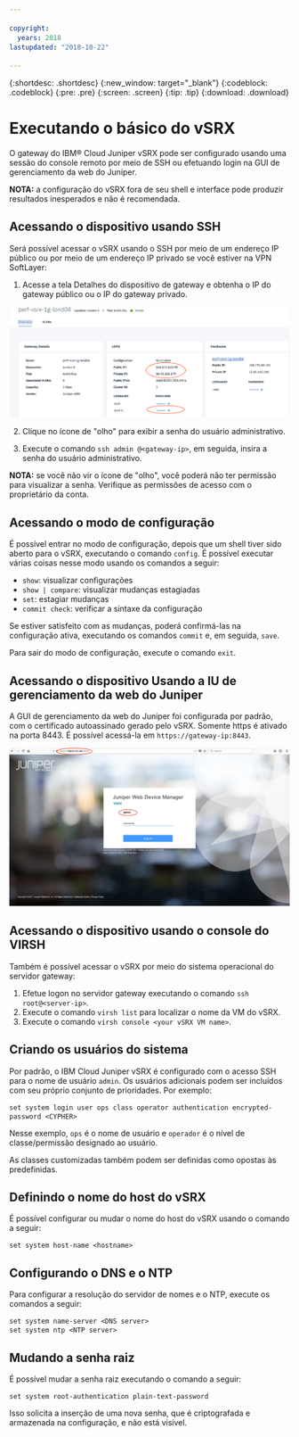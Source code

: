 ```yaml
---

copyright:
  years: 2018
lastupdated: "2018-10-22"

---
```


{:shortdesc: .shortdesc}
{:new_window: target="_blank"}
{:codeblock: .codeblock}
{:pre: .pre}
{:screen: .screen}
{:tip: .tip}
{:download: .download}

# Executando o básico do vSRX
O gateway do IBM® Cloud Juniper vSRX pode ser configurado usando uma sessão do console remoto por meio de SSH ou efetuando login na GUI de gerenciamento da web do Juniper.

**NOTA:** a configuração do vSRX fora de seu shell e interface pode produzir resultados inesperados e não é recomendada.

## Acessando o dispositivo usando SSH

Será possível acessar o vSRX usando o SSH por meio de um endereço IP público ou por meio de um endereço IP privado se você estiver na VPN SoftLayer:

1. Acesse a tela Detalhes do dispositivo de gateway e obtenha o IP do gateway público ou o IP do gateway privado.

  <img src="images/basics.png" alt="drawing" style="width: 700px;"/>

2. Clique no ícone de "olho" para exibir a senha do usuário administrativo. 

3. Execute o comando `ssh admin @<gateway-ip>`, em seguida, insira a senha do usuário administrativo.

**NOTA:** se você não vir o ícone de "olho", você poderá não ter permissão para visualizar a senha. Verifique as permissões de acesso com o proprietário da conta.

## Acessando o modo de configuração

É possível entrar no modo de configuração, depois que um shell tiver sido aberto para o vSRX, executando o comando `config`. É possível executar várias coisas nesse modo usando os comandos a seguir:

* `show`: visualizar configurações  
* `show | compare`: visualizar mudanças estagiadas
* `set`: estagiar mudanças
* `commit check`: verificar a sintaxe da configuração

Se estiver satisfeito com as mudanças, poderá confirmá-las na configuração ativa, executando os comandos `commit` e, em seguida, `save`.  

Para sair do modo de configuração, execute o comando `exit`.

## Acessando o dispositivo Usando a IU de gerenciamento da web do Juniper

A GUI de gerenciamento da web do Juniper foi configurada por padrão, com o certificado autoassinado gerado pelo vSRX. Somente https é ativado na porta 8443. É possível acessá-la em `https://gateway-ip:8443`.

![Detalhes de HA do dispositivo de gateway](images/vSRX-webui.png)

## Acessando o dispositivo usando o console do VIRSH

Também é possível acessar o vSRX por meio do sistema operacional do servidor gateway:

1. Efetue logon no servidor gateway executando o comando `ssh root@<server-ip>`.
2. Execute o comando `virsh list` para localizar o nome da VM do vSRX.
3. Execute o comando `virsh console <your vSRX VM name>`.

## Criando os usuários do sistema

Por padrão, o IBM Cloud Juniper vSRX é configurado com o acesso SSH para o nome de usuário `admin`. Os usuários adicionais podem ser incluídos com seu próprio conjunto de prioridades. Por exemplo:

```
set system login user ops class operator authentication encrypted-password <CYPHER>
```

Nesse exemplo, `ops` é o nome de usuário e `operador` é o nível de classe/permissão designado ao usuário.

As classes customizadas também podem ser definidas como opostas às predefinidas.

## Definindo o nome do host do vSRX

É possível configurar ou mudar o nome do host do vSRX usando o comando a seguir:

```
set system host-name <hostname>
```

## Configurando o DNS e o NTP

Para configurar a resolução do servidor de nomes e o NTP, execute os comandos a seguir:

```
set system name-server <DNS server>
set system ntp <NTP server>
```

## Mudando a senha raiz

É possível mudar a senha raiz executando o comando a seguir:

```
set system root-authentication plain-text-password
```

Isso solicita a inserção de uma nova senha, que é criptografada e armazenada na configuração, e não está visível.
